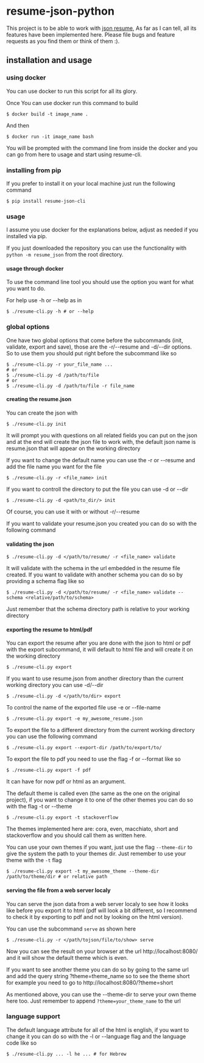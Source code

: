 # resume-json-python
This project is to be able to work with [json resume](https://jsonresume.org/),
As far as I can tell, all its features have been implemented here.
Please file bugs and feature requests as you find them or think of them :).

## installation and usage

### using docker
You can use docker to run this script for all its glory.

Once You can use docker run this command to build

    $ docker build -t image_name .
And then

    $ docker run -it image_name bash
You will be prompted with the command line from inside the docker and you can go from
here to usage and start using resume-cli.

### installing from pip
If you prefer to install it on your local machine just run the following command

    $ pip install resume-json-cli
### usage
I assume you use docker for the explanations below, adjust as needed if you
installed via pip.

If you just downloaded the repository you can use the functionality with
`python -m resume_json` from the root directory.

#### usage through docker
To use the command line tool you should use the option you want for
what you want to do.

For help use -h or --help as in

    $ ./resume-cli.py -h # or --help

### global options
One have two global options that come before the subcommands (init, validate, export
and save), those are the -r/--resume and -d/--dir options. So to use them you should
put right before the subcommand like so

    $ ./resume-cli.py -r your_file_name ...
    # or
    $ ./resume-cli.py -d /path/to/file
    # or
    $ ./resume-cli.py -d /path/to/file -r file_name

#### creating the resume.json
You can create the json with

    $ ./resume-cli.py init
It will prompt you with questions on all related fields you can put on the json
and at the end will create the json file to work with, the default json name is
resume.json that will appear on the working directory

If you want to change the default name you can use the -r or --resume and add the
file name you want for the file

    $ ./resume-cli.py -r <file_name> init

If you want to controll the directory to put the file you can use -d or --dir

    $ ./resume-cli.py -d <path/to_dir/> init
Of course, you can use it with or without -r/--resume

If you want to validate your resume.json you created you can do so with the
following command

#### validating the json
    $ ./resume-cli.py -d </path/to/resume/ -r <file_name> validate
It will validate with the schema in the url embedded in the resume file created.
If you want to validate with another schema you can do so by providing a schema flag
like so

    $ ./resume-cli.py -d </path/to/resume/ -r <file_name> validate --schema <relative/path/to/schema>
Just remember that the schema directory path is relative to your working directory

#### exporting the resume to html/pdf
You can export the resume after you are done with the json to html or pdf with the
export subcommand, it will default to html file and will create it on the working
directory

    $ ./resume-cli.py export
If you want to use resume.json from another directory than the current working directory
you can use -d/--dir

    $ ./resume-cli.py -d </path/to/dir> export
To control the name of the exported file use -e or --file-name

    $ ./resume-cli.py export -e my_awesome_resume.json
To export the file to a different directory from the current working directory you can
use the following command

    $ ./resume-cli.py export --export-dir /path/to/export/to/
To export the file to pdf you need to use the flag -f or --format like so

    $ ./resume-cli.py export -f pdf
It can have for now pdf or html as an argument.

The default theme is called even (the same as the one on the original project), if
you want to change it to one of the other themes you can do so with the flag -t or
--theme

    $ ./resume-cli.py export -t stackoverflow
The themes implemented here are: cora, even, macchiato, short and stackoverflow and
you should call them as written here.

You can use your own themes if you want, just use the flag `--theme-dir` to give the
system the path to your themes dir. Just remember to use your theme with the `-t`
flag

    $ ./resume-cli.py export -t my_awesome_theme --theme-dir /path/to/theme/dir # or relative path

#### serving the file from a web server localy
You can serve the json data from a web server localy to see how it looks like before
you export it to html (pdf will look a bit different, so I recommend to check it by
exporting to pdf and not by looking on the html version).

You can use the subcommand `serve` as shown here

    $ ./resume-cli.py -r </path/tojson/file/to/show> serve
Now you can see the result on your browser at the url http://localhost:8080/ and it
will show the default theme which is even.

If you want to see another theme you can do so by going to the same url and add the
query string ?theme=theme_name so to see the theme short for example you need to go to
http://localhost:8080/?theme=short

As mentioned above, you can use the --theme-dir to serve your own theme here too.
Just remember to append `?theme=your_theme_name` to the url

### language support
The default language attribute for all of the html is english, if you want to change
it you can do so with the -l or --language flag and the language code like so

    $ ./resume-cli.py ... -l he ... # for Hebrew